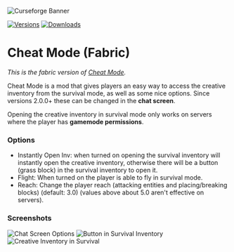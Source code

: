 ![Curseforge Banner](https://mc.lookonthebrightsi.de/cheat_mode/images/main_trimmed.png)

[![Versions](http://cf.way2muchnoise.eu/versions/MC_cheat-mode-fabric_latest.svg?badge_style=for_the_badge)](https://www.curseforge.com/minecraft/mc-mods/cheat-mode-fabric)
[![Downloads](http://cf.way2muchnoise.eu/short_cheat-mode-fabric.svg?badge_style=for_the_badge)](https://www.curseforge.com/minecraft/mc-mods/cheat-mode-fabric)

# Cheat Mode (Fabric)

*This is the fabric version of [Cheat Mode](https://github.com/Krxwallo/CheatMode).*

Cheat Mode is a mod that gives players an easy way to access the creative inventory from the survival mode,
as well as some nice options. Since versions 2.0.0+ these can be changed in the **chat screen**.

Opening the creative inventory in survival mode only works on servers where the player has **gamemode permissions**.

### Options
- Instantly Open Inv: when turned on opening the survival inventory will instantly open the creative inventory,
  otherwise there will be a button (grass block) in the survival inventory to open it.
- Flight: When turned on the player is able to fly in survival mode.
- Reach: Change the player reach (attacking entities and placing/breaking blocks) (default: 3.0) (values above about 5.0 aren't effective on servers).

### Screenshots

![Chat Screen Options](https://media.forgecdn.net/attachments/492/96/2022-09-01_17.png)
![Button in Survival Inventory](https://media.forgecdn.net/attachments/492/99/2022-09-01_17.png)
![Creative Inventory in Survival](https://media.forgecdn.net/attachments/492/98/2022-09-01_17.png)